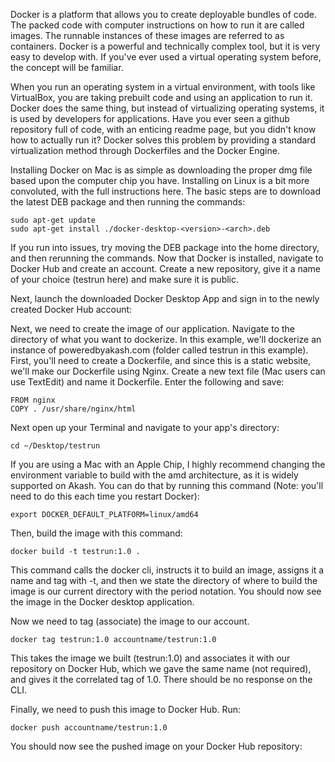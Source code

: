 Docker is a platform that allows you to create deployable bundles of code. The packed code with computer instructions on how to run it are called images. The runnable instances of these images are referred to as containers. Docker is a powerful and technically complex tool, but it is very easy to develop with. If you've ever used a virtual operating system before, the concept will be familiar.

When you run an operating system in a virtual environment, with tools like VirtualBox, you are taking prebuilt code and using an application to run it. Docker does the same thing, but instead of virtualizing operating systems, it is used by developers for applications. Have you ever seen a github repository full of code, with an enticing readme page, but you didn't know how to actually run it? Docker solves this problem by providing a standard virtualization method through Dockerfiles and the Docker Engine.

Installing Docker on Mac is as simple as downloading the proper dmg file based upon the computer chip you have. Installing on Linux is a bit more convoluted, with the full instructions here. The basic steps are to download the latest DEB package and then running the commands:
 ```
 sudo apt-get update
 sudo apt-get install ./docker-desktop-<version>-<arch>.deb
 ```
If you run into issues, try moving the DEB package into the home directory, and then rerunning the commands.
Now that Docker is installed, navigate to Docker Hub and create an account. Create a new repository, give it a name of your choice (testrun here) and make sure it is public.


Next, launch the downloaded Docker Desktop App and sign in to the newly created Docker Hub account:

Next, we need to create the image of our application. Navigate to the directory of what you want to dockerize. In this example, we'll dockerize an instance of poweredbyakash.com (folder called testrun in this example). First, you'll need to create a Dockerfile, and since this is a static website, we'll make our Dockerfile using Nginx. Create a new text file (Mac users can use TextEdit) and name it Dockerfile. Enter the following and save:
```
FROM nginx
COPY . /usr/share/nginx/html
```

Next open up your Terminal and navigate to your app's directory:
```
cd ~/Desktop/testrun
```
If you are using a Mac with an Apple Chip, I highly recommend changing the environment variable to build with the amd architecture, as it is widely supported on Akash. You can do that by running this command (Note: you'll need to do this each time you restart Docker):
```
export DOCKER_DEFAULT_PLATFORM=linux/amd64
```
Then, build the image with this command:
```
docker build -t testrun:1.0 .
```
This command calls the docker cli, instructs it to build an image, assigns it a name and tag with -t, and then we state the directory of where to build the image is our current directory with the period notation. You should now see the image in the Docker desktop application. 

Now we need to tag (associate) the image to our account.
```
docker tag testrun:1.0 accountname/testrun:1.0
```
This takes the image we built (testrun:1.0) and associates it with our repository on Docker Hub, which we gave the same name (not required), and gives it the correlated tag of 1.0. There should be no response on the CLI.

Finally, we need to push this image to Docker Hub. Run:
```
docker push accountname/testrun:1.0
```
You should now see the pushed image on your Docker Hub repository:
